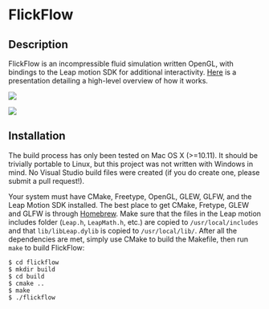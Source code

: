 # FlickFlow

## Description

FlickFlow is an incompressible fluid simulation written OpenGL, with bindings to the Leap motion SDK for additional interactivity. [Here](https://docs.google.com/presentation/d/1Ha1kNUi-22188_0rZ7o7jt-xS9Eb8eh20hNoLjJnnEQ) is a presentation detailing a high-level overview of how it works.

![](https://cloud.githubusercontent.com/assets/4731228/15037605/6d830dde-1251-11e6-8736-c59e1b8cf8da.gif)

![](https://cloud.githubusercontent.com/assets/4731228/15037631/c5f382a0-1251-11e6-89c8-8a94472ca024.gif)

## Installation

The build process has only been tested on Mac OS X (>=10.11). It should be trivially portable to Linux, but this project was not written with Windows in mind. No Visual Studio build files were created (if you do create one, please submit a pull request!).

Your system must have CMake, Freetype, OpenGL, GLEW, GLFW, and the Leap Motion SDK installed. The best place to get CMake, Fretype, GLEW and GLFW is through [Homebrew](http://brew.sh/). Make sure that the files in the Leap motion includes folder (`Leap.h`, `LeapMath.h`, etc.) are copied to `/usr/local/includes` and that `lib/libLeap.dylib` is copied to `/usr/local/lib/`. After all the dependencies are met, simply use CMake to build the Makefile, then run `make` to build FlickFlow:

```
$ cd flickflow
$ mkdir build
$ cd build
$ cmake ..
$ make
$ ./flickflow
```

